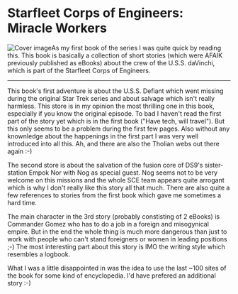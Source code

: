# Starfleet Corps of Engineers: Miracle Workers

<img src="http://www.zerokspot.com/uploads/books_sce2.png" alt="Cover image" class="left" />As my first book of the series I was quite quick by reading this. This book is basically a collection of short stories (which were AFAIK previously published as eBooks) about the crew of the U.S.S. daVinchi, which is part of the Starfleet Corps of Engineers.

-------------------------------


This book's first adventure is about the U.S.S. Defiant which went missing during the original Star Trek series and about salvage which isn't really harmless. This store is in my opinion the most thrilling one in this book, especially if you know the original episode. To bad I haven't read the first part of the story yet which is in the first book ("Have tech, will travel"). But this only seems to be a problem during the first few pages. Also without any knownledge about the happenings in the first part I was very well introduced into all this. Ah, and there are also the Tholian webs out there again :-)

The second store is about the salvation of the fusion core of DS9's sister-station Empok Nor with Nog as special guest. Nog seems not to be very welcome on this missions and the whole SCE team appears quite arrogant which is why I don't really like this story all that much. There are also quite a few references to stories from the first book which gave me sometimes a hard time.

The main character in the 3rd story (probably constisting of 2 eBooks) is Commander Gomez who has to do a job in a foreign and misogynical empire. But in the end the whole thing is much more dangerous than just to work with people who can't stand foreigners or women in leading positions ;-) The most interesting part about this story is IMO the writing style which resembles a logbook.

What I was a little disappointed in was the idea to use the last ~100 sites of the book for some kind of encyclopedia. I'd have prefered an additional story :-)